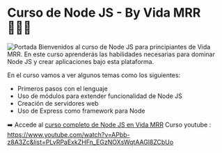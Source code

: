 # Curso de Node JS - By Vida MRR 👨🏻‍💻

![Portada](portada.jpg)
Bienvenidos al curso de Node JS para principiantes de Vida MRR. En este curso aprenderás las habilidades necesarias para dominar Node JS y crear aplicaciones bajo esta plataforma.

En el curso vamos a ver algunos temas como los siguientes:

  - Primeros pasos con el lenguaje
  - Uso de módulos para extender funcionalidad de Node JS
  - Creación de servidores web
  - Uso de Express como framework para Node

➡️ Accede al [curso completo de Node JS en Vida MRR](http://www.vidamrr.com)
Curso youtube :  https://www.youtube.com/watch?v=APbb-z8A3Zc&list=PLvRPaExkZHFn_EGzNOXsWqtAAGl8ZCbUo


